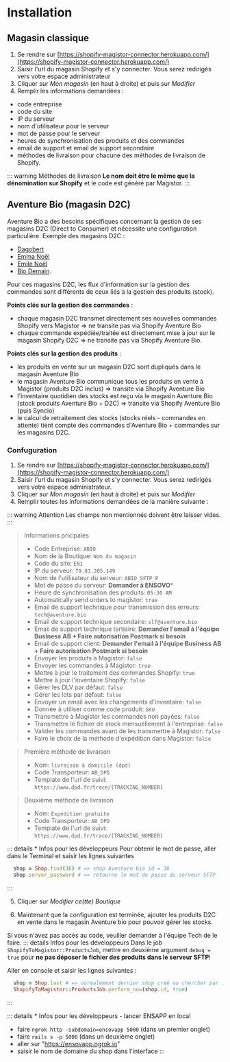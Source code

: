 # Installation

## Magasin classique

1) Se rendre sur [https://shopify-magistor-connector.herokuapp.com/](https://shopify-magistor-connector.herokuapp.com/)
2) Saisir l'url du magasin Shopify et s'y connecter. Vous serez redirigés vers votre espace administrateur
3) Cliquer sur _Mon magasin_ (en haut à droite) et puis sur _Modifier_
4) Remplir les informations demandées :
- code entreprise
- code du site
- IP du serveur
- nom d'utilisateur pour le serveur
- mot de passe pour le serveur
- heures de synchronisation des produits et des commandes
- email de support et email de support secondaire
- méthodes de livraison pour chacune des méthodes de livraison de Shopify. 

::: warning Méthodes de livraison
**Le nom doit être le même que la dénomination sur Shopify** et le code est généré par Magistor.
:::

## Aventure Bio (magasin D2C)

Aventure Bio a des besoins spécifiques concernant la gestion de ses magasins D2C (Direct to Consumer) et nécessite une configuration particulière. 
Exemple des magasins D2C : 
- [Dagobert](https://dagobert.shop/)
- [Emma Noël](https://emmanoel.bio/)
- [Emile Noël](https://emilenoel.bio/)
- [Bio Demain](https://biodemain.shop/). 

Pour ces magasins D2C, les flux d'information sur la gestion des commandes sont différents de ceux liés à la gestion des produits (stock).

**Points clés sur la gestion des commandes** :
- chaque magasin D2C transmet directement ses nouvelles commandes Shopify vers Magistor => ne transite pas via Shopify Aventure Bio
- chaque commande expédiée/traitée est directement mise à jour sur le magasin Shopify D2C => ne transite pas via Shopify Aventure Bio.

**Points clés sur la gestion des produits** :
- les produits en vente sur un magasin D2C sont dupliqués dans le magasin Aventure Bio
- le magasin Aventure Bio communique tous les produits en vente à Magistor (produits D2C inclus) => transite via Shopify Aventure Bio
- l'inventaire quotidien des stocks est reçu via le magasin Aventure Bio (stock produits Aventure Bio + D2C) => transite via Shopify Aventure Bio (puis Syncio)
- le calcul de retraitement des stocks (stocks réels - commandes en attente) tient compte des commandes d'Aventure Bio + commandes sur les magasins D2C.

### Confuguration

1) Se rendre sur [https://shopify-magistor-connector.herokuapp.com/](https://shopify-magistor-connector.herokuapp.com/)
2) Saisir l'url du magasin Shopify et s'y connecter. Vous serez redirigés vers votre espace administrateur.
3) Cliquer sur _Mon magasin_ (en haut à droite) et puis sur _Modifier_
4) Remplir toutes les informations demandées de la manière suivante :

::: warning Attention
  Les champs non mentionnés doivent être laisser vides.
:::


> Informations pricipales
> - Code Entreprise: `ABIO`
> - Nom de la Boutique: `Nom du magasin`
> - Code du site: `EN1`
> - IP du serveur: `79.81.205.149`
> - Nom de l'utilisateur du serveur: `ABIO_SFTP_P`
> - Mot de passe du serveur: **Demander à ENSOVO***
> - Heure de synchronisation des produits: `05:30 AM`
> - Automatically send orders to magistor: `true`
> - Email de support technique pour transmission des erreurs: `tech@aventure.bio`
> - Email de support technique secondaire: `slf@aventure.bio`
> - Email de support technique tertiaire: **Demander l'email à l'équipe Business AB + Faire autorisation Postmark si besoin**
> - Email de support client: **Demander l'email à l'équipe Business AB + Faire autorisation Postmark si besoin**
> - Envoyer les produits à Magistor: `false`
> - Envoyer les commandes à Magistor: `true`
> - Mettre à jour le traitement des commandes Shopify: `true`
> - Mettre à jour l'inventaire Shopify: `false`
> - Gérer les DLV par défaut: `false`
> - Gérer les lots par défaut: `false`
> - Envoyer un email avec les changements d'inventaire: `false`
> - Donnée à utiliser comme code produit: `SKU`
> - Transmettre à Magistor les commandes non payées: `false`
> - Transmettre le fichier de stock mensuellement à l'entreprise: `false`
> - Valider les commandes avant de les transmettre à Magistor: `false`
> - Faire le choix de la méthode d'expédition dans Magistor: `false`

> Première méthode de livraison
> - Nom: `livraison à domicile (dpd)`
> - Code Transporteur: `AB_DPD`
> - Template de l'url de suivi: `https://www.dpd.fr/trace/[TRACKING_NUMBER]`

> Deuxième méthode de livraison
> - Nom: `Expédition gratuite`
> - Code Transporteur: `AB_DPD`
> - Template de l'url de suivi: `https://www.dpd.fr/trace/[TRACKING_NUMBER]`

::: details * Infos pour les développeurs
Pour obtenir le mot de passe, aller dans le Terminal et saisir les lignes suivantes
  ```ruby
    shop = Shop.find(36) # => shop Aventure bio id = 36
    shop.server_password # => retourne le mot de passe du serveur SFTP
  ```
:::

5) Cliquer sur _Modifier ce(tte) Boutique_

6) Maintenant que la configuration est terminée, ajouter les produits D2C en vente dans le magasin Aventure bio pour pouvoir gérer les stocks.

Si vous n'avez pas accès au code, veuiller demander à l'équipe Tech de le faire.
::: details Infos pour les développeurs
Dans le job `ShopifyToMagistor::ProductsJob`, mettre en deuxième argument `debug = true` pour **ne pas déposer le fichier des produits dans le serveur SFTP**!

Aller en console et saisir les lignes suivantes :
```ruby
  shop = Shop.last # => normalement dernier shop créé ou chercher par id
  ShopifyToMagistor::ProductsJob.perform_now(shop.id, true)
```
:::

::: details * Infos pour les développeurs - lancer ENSAPP en local
  - faire `ngrok http -subdomain=ensovapp 5000` (dans un premier onglet)
  - faire `rails s -p 5000` (dans un deuxième onglet)
  - aller sur "https://ensovapp.ngrok.io"
  - saisir le nom de domaine du shop dans l'interface
:::
